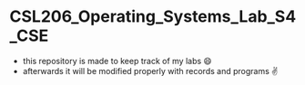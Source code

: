 # CSL206_Operating_Systems_Lab_S4_CSE

- this repository is made to keep track of my labs 😄
- afterwards it will be modified properly with records and programs ✌️
